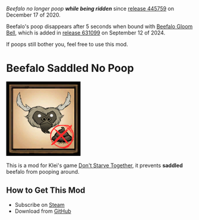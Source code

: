 *Beefalo no longer poop **while being ridden*** since [release 445759][445759] on December 17 of 2020.

Beefalo's poop disappears after 5 seconds when bound with [Beefalo Gloom Bell][bell_wiki], which is added in [release 631099][631099] on September 12 of 2024.

If poops still bother you, feel free to use this mod.

# Beefalo Saddled No Poop

![mod icon](docs/images/modicon.png)

This is a mod for Klei's game [Don't Starve Together][dst], it prevents **saddled** beefalo from pooping around.

## How to Get This Mod

- Subscribe on [Steam][steam]
- Download from [GitHub][github]

[445759]: https://forums.kleientertainment.com/game-updates/dst/445759-r1389/ "445759 - Don't Starve Together - Klei Entertainment Forums"

[631099]: https://forums.kleientertainment.com/game-updates/dst/631099-r2391/ "631099 - Don't Starve Together - Klei Entertainment Forums"

[bell_wiki]: https://dontstarve.wiki.gg/wiki/Beefalo_Gloom_Bell "Beefalo Gloom Bell - Don't Starve Wiki"

[dst]: https://klei.com/games/dont-starve-together "Don't Starve Together | Klei Entertainment"

[steam]: https://steamcommunity.com/sharedfiles/filedetails/?id=1769805475 "Steam Workshop :: Beefalo Tamed No Poop"

[github]: https://github.com/liolok/BeefaloTamedNoPoop/releases "Releases · liolok/BeefaloTamedNoPoop"
